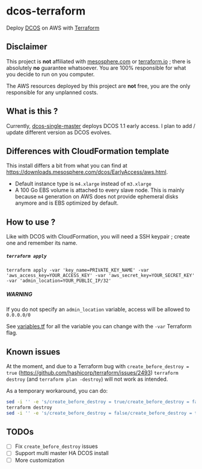 # dcos-terraform
Deploy [DCOS](https://mesosphere.com/product/) on AWS with [Terraform](https://www.terraform.io/)

## Disclaimer
This project is **not** affiliated with [mesosphere.com](https://mesosphere.com/) or [terraform.io](https://www.terraform.io/) ; there is absolutely **no** guarantee whatsoever.
You are 100% responsible for what you decide to run on you computer.

The AWS resources deployed by this project are **not** free, you are the only responsible for any unplanned costs.

## What is this ?

Currently, [dcos-single-master](dcos-single-master) deploys DCOS 1.1 early access. I plan to add / update different version as DCOS evolves.

## Differences with CloudFormation template

This install differs a bit from what you can find at https://downloads.mesosphere.com/dcos/EarlyAccess/aws.html.

* Default instance type is `m4.xlarge` instead of `m3.xlarge`
* A 100 Go EBS volume is attached to every slave node. This is mainly because `m4` generation on AWS does not provide ephemeral disks anymore and is EBS optimized by default.

## How to use ?

Like with DCOS with CloudFormation, you will need a SSH keypair ; create one and remember its name.

##### `terraform apply`

```
terraform apply -var 'key_name=PRIVATE_KEY_NAME' -var 'aws_access_key=YOUR_ACCESS_KEY' -var 'aws_secret_key=YOUR_SECRET_KEY' -var 'admin_location=YOUR_PUBLIC_IP/32'
```

##### WARNING

If you do not specify an `admin_location` variable, access will be allowed to `0.0.0.0/0`

See [variables.tf](dcos-single-master/variables.tf) for all the variable you can change with the `-var` Terraform flag.

## Known issues

At the moment, and due to a Terraform bug with `create_before_destroy = true` (https://github.com/hashicorp/terraform/issues/2493) `terraform destroy` (and `terraform plan -destroy`) will not work as intended.

As a temporary workaround, you can do:

```bash
sed -i '' -e 's/create_before_destroy = true/create_before_destroy = false/g' dcos-single-master/*.tf
terraform destroy
sed -i '' -e 's/create_before_destroy = false/create_before_destroy = true/g' dcos-single-master/*.tf
```

## TODOs

- [ ] Fix `create_before_destroy` issues
- [ ] Support multi master HA DCOS install
- [ ] More customization
